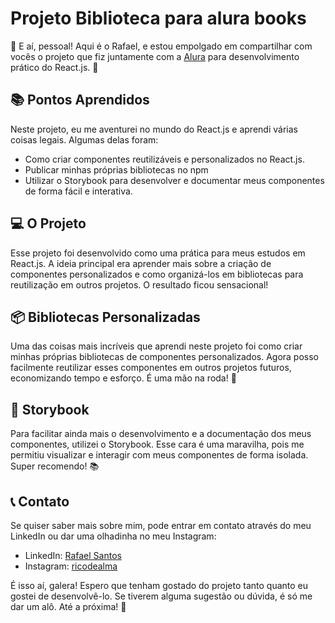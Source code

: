 # Projeto Biblioteca para alura books

👋 E aí, pessoal! Aqui é o Rafael, e estou empolgado em compartilhar com vocês o projeto que fiz juntamente com a [Alura](https://www.alura.com.br/) para desenvolvimento prático do React.js. 🚀

## 📚 Pontos Aprendidos

Neste projeto, eu me aventurei no mundo do React.js e aprendi várias coisas legais. Algumas delas foram:

- Como criar componentes reutilizáveis e personalizados no React.js.
- Publicar minhas próprias bibliotecas no npm
- Utilizar o Storybook para desenvolver e documentar meus componentes de forma fácil e interativa.

## 💻 O Projeto

Esse projeto foi desenvolvido como uma prática para meus estudos em React.js. A ideia principal era aprender mais sobre a criação de componentes personalizados e como organizá-los em bibliotecas para reutilização em outros projetos. O resultado ficou sensacional!

## 📦 Bibliotecas Personalizadas

Uma das coisas mais incríveis que aprendi neste projeto foi como criar minhas próprias bibliotecas de componentes personalizados. Agora posso facilmente reutilizar esses componentes em outros projetos futuros, economizando tempo e esforço. É uma mão na roda! 🎉

## 📖 Storybook

Para facilitar ainda mais o desenvolvimento e a documentação dos meus componentes, utilizei o Storybook. Esse cara é uma maravilha, pois me permitiu visualizar e interagir com meus componentes de forma isolada. Super recomendo! 📚

## 📞 Contato

Se quiser saber mais sobre mim, pode entrar em contato através do meu LinkedIn ou dar uma olhadinha no meu Instagram:

- LinkedIn: [Rafael Santos](https://www.linkedin.com/in/rafael-santos-399458213/)
- Instagram: [ricodealma](https://www.instagram.com/ricodealma/)

É isso aí, galera! Espero que tenham gostado do projeto tanto quanto eu gostei de desenvolvê-lo. Se tiverem alguma sugestão ou dúvida, é só me dar um alô. Até a próxima! 👋